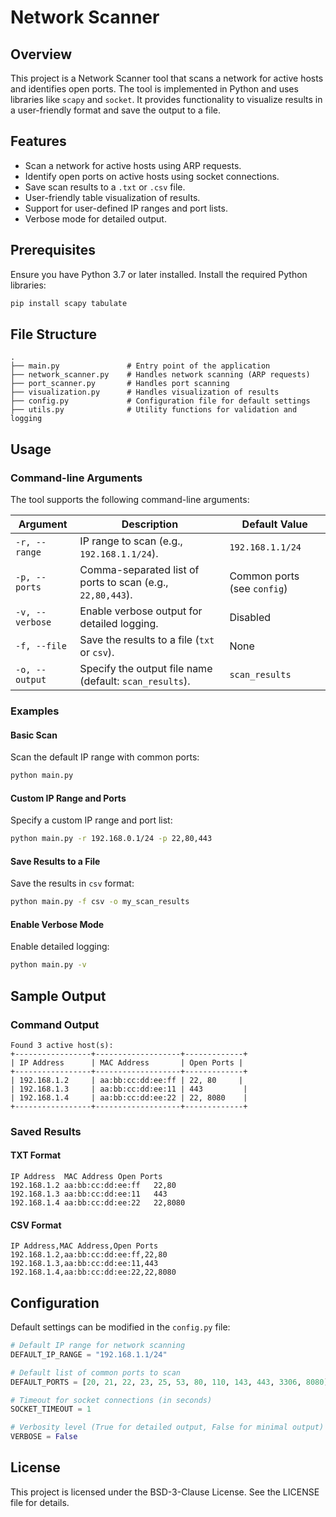 # Network Scanner

## Overview
This project is a Network Scanner tool that scans a network for active hosts and identifies open ports. The tool is implemented in Python and uses libraries like `scapy` and `socket`. It provides functionality to visualize results in a user-friendly format and save the output to a file.

## Features
- Scan a network for active hosts using ARP requests.
- Identify open ports on active hosts using socket connections.
- Save scan results to a `.txt` or `.csv` file.
- User-friendly table visualization of results.
- Support for user-defined IP ranges and port lists.
- Verbose mode for detailed output.

## Prerequisites
Ensure you have Python 3.7 or later installed. Install the required Python libraries:

```bash
pip install scapy tabulate
```

## File Structure

```
.
├── main.py               # Entry point of the application
├── network_scanner.py    # Handles network scanning (ARP requests)
├── port_scanner.py       # Handles port scanning
├── visualization.py      # Handles visualization of results
├── config.py             # Configuration file for default settings
├── utils.py              # Utility functions for validation and logging
```

## Usage

### Command-line Arguments
The tool supports the following command-line arguments:

| Argument      | Description                                                | Default Value               |
|---------------|------------------------------------------------------------|-----------------------------|
| `-r, --range` | IP range to scan (e.g., `192.168.1.1/24`).                  | `192.168.1.1/24`            |
| `-p, --ports` | Comma-separated list of ports to scan (e.g., `22,80,443`).  | Common ports (see `config`) |
| `-v, --verbose` | Enable verbose output for detailed logging.                | Disabled                    |
| `-f, --file`  | Save the results to a file (`txt` or `csv`).                | None                        |
| `-o, --output` | Specify the output file name (default: `scan_results`).     | `scan_results`              |

### Examples

#### Basic Scan
Scan the default IP range with common ports:

```bash
python main.py
```

#### Custom IP Range and Ports
Specify a custom IP range and port list:

```bash
python main.py -r 192.168.0.1/24 -p 22,80,443
```

#### Save Results to a File
Save the results in `csv` format:

```bash
python main.py -f csv -o my_scan_results
```

#### Enable Verbose Mode
Enable detailed logging:

```bash
python main.py -v
```

## Sample Output

### Command Output

```
Found 3 active host(s):
+-----------------+-------------------+-------------+
| IP Address      | MAC Address       | Open Ports |
+-----------------+-------------------+-------------+
| 192.168.1.2     | aa:bb:cc:dd:ee:ff | 22, 80     |
| 192.168.1.3     | aa:bb:cc:dd:ee:11 | 443         |
| 192.168.1.4     | aa:bb:cc:dd:ee:22 | 22, 8080    |
+-----------------+-------------------+-------------+
```

### Saved Results
#### TXT Format
```
IP Address	MAC Address	Open Ports
192.168.1.2	aa:bb:cc:dd:ee:ff	22,80
192.168.1.3	aa:bb:cc:dd:ee:11	443
192.168.1.4	aa:bb:cc:dd:ee:22	22,8080
```

#### CSV Format
```
IP Address,MAC Address,Open Ports
192.168.1.2,aa:bb:cc:dd:ee:ff,22,80
192.168.1.3,aa:bb:cc:dd:ee:11,443
192.168.1.4,aa:bb:cc:dd:ee:22,22,8080
```

## Configuration
Default settings can be modified in the `config.py` file:

```python
# Default IP range for network scanning
DEFAULT_IP_RANGE = "192.168.1.1/24"

# Default list of common ports to scan
DEFAULT_PORTS = [20, 21, 22, 23, 25, 53, 80, 110, 143, 443, 3306, 8080]

# Timeout for socket connections (in seconds)
SOCKET_TIMEOUT = 1

# Verbosity level (True for detailed output, False for minimal output)
VERBOSE = False
```

## License
This project is licensed under the BSD-3-Clause License. See the LICENSE file for details.
